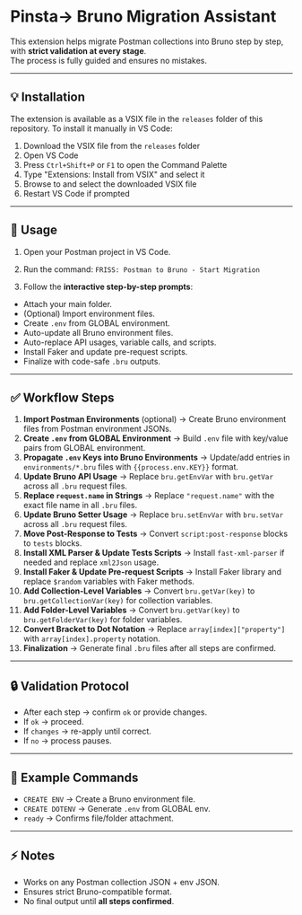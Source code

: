 # Pinsta→ Bruno Migration Assistant

This extension helps migrate Postman collections into Bruno step by step, with **strict validation at every stage**.  
The process is fully guided and ensures no mistakes.

---

## 💡 Installation

The extension is available as a VSIX file in the `releases` folder of this repository. To install it manually in VS Code:

1. Download the VSIX file from the `releases` folder
2. Open VS Code
3. Press `Ctrl+Shift+P` or `F1` to open the Command Palette
4. Type "Extensions: Install from VSIX" and select it
5. Browse to and select the downloaded VSIX file
6. Restart VS Code if prompted

---

## 🚀 Usage

1. Open your Postman project in VS Code.
2. Run the command: `FRISS: Postman to Bruno - Start Migration`

3. Follow the **interactive step-by-step prompts**:
- Attach your main folder.
- (Optional) Import environment files.
- Create `.env` from GLOBAL environment.
- Auto-update all Bruno environment files.
- Auto-replace API usages, variable calls, and scripts.
- Install Faker and update pre-request scripts.
- Finalize with code-safe `.bru` outputs.

---

## ✅ Workflow Steps

1. **Import Postman Environments** (optional) → Create Bruno environment files from Postman environment JSONs.
2. **Create `.env` from GLOBAL Environment** → Build `.env` file with key/value pairs from GLOBAL environment.
3. **Propagate `.env` Keys into Bruno Environments** → Update/add entries in `environments/*.bru` files with `{{process.env.KEY}}` format.
4. **Update Bruno API Usage** → Replace `bru.getEnvVar` with `bru.getVar` across all `.bru` request files.
5. **Replace `request.name` in Strings** → Replace `"request.name"` with the exact file name in all `.bru` files.
6. **Update Bruno Setter Usage** → Replace `bru.setEnvVar` with `bru.setVar` across all `.bru` request files.
7. **Move Post-Response to Tests** → Convert `script:post-response` blocks to `tests` blocks.
8. **Install XML Parser & Update Tests Scripts** → Install `fast-xml-parser` if needed and replace `xml2Json` usage.
9. **Install Faker & Update Pre-request Scripts** → Install Faker library and replace `$random` variables with Faker methods.
10. **Add Collection-Level Variables** → Convert `bru.getVar(key)` to `bru.getCollectionVar(key)` for collection variables.
11. **Add Folder-Level Variables** → Convert `bru.getVar(key)` to `bru.getFolderVar(key)` for folder variables.
12. **Convert Bracket to Dot Notation** → Replace `array[index]["property"]` with `array[index].property` notation.
13. **Finalization** → Generate final `.bru` files after all steps are confirmed.

---

## 🔒 Validation Protocol

- After each step → confirm `ok` or provide changes.  
- If `ok` → proceed.  
- If `changes` → re-apply until correct.  
- If `no` → process pauses.  

---

## 📝 Example Commands

- `CREATE ENV` → Create a Bruno environment file.  
- `CREATE DOTENV` → Generate `.env` from GLOBAL env.  
- `ready` → Confirms file/folder attachment.  

---

## ⚡ Notes
- Works on any Postman collection JSON + env JSON.  
- Ensures strict Bruno-compatible format.  
- No final output until **all steps confirmed**.
